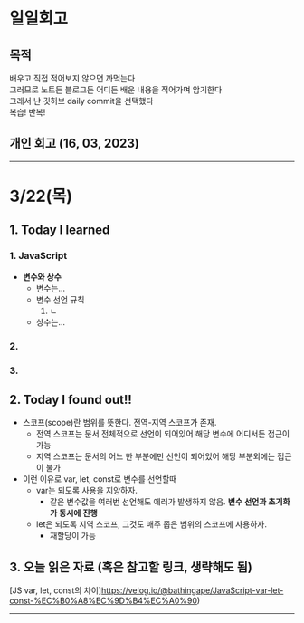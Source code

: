 # 일일회고

## 목적
배우고 직접 적어보지 않으면 까먹는다   
그러므로 노트든 블로그든 어디든 배운 내용을 적어가며 암기한다   
그래서 난 깃허브 daily commit을 선택했다   
복습! 반복!

## 개인 회고 (16, 03, 2023)

- - - -
# 3/22(목)

## 1. Today I learned
### 1. JavaScript
  * **변수와 상수**
    * 변수는...
    * 변수 선언 규칙
      1. ㄴ
    * 상수는...

### 2. 

### 3. 

## 2. Today I found out!!<br>
 * 스코프(scope)란 범위를 뜻한다. 전역-지역 스코프가 존재.
   *  전역 스코프는 문서 전체적으로 선언이 되어있어 해당 변수에 어디서든 접근이 가능
   *  지역 스코프는 문서의 어느 한 부분에만 선언이 되어있어 해당 부분외에는 접근이 불가
 * 이런 이유로 var, let, const로 변수를 선언할때
   * var는 되도록 사용을 지양하자. 
     * 같은 변수값을 여러번 선언해도 에러가 발생하지 않음. **변수 선언과 초기화가 동시에 진행**
   * let은 되도록 지역 스코프, 그것도 매주 좁은 범위의 스코프에 사용하자. 
     * 재할당이 가능


## 3. 오늘 읽은 자료 (혹은 참고할 링크, 생략해도 됨)
[JS var, let, const의 차이]https://velog.io/@bathingape/JavaScript-var-let-const-%EC%B0%A8%EC%9D%B4%EC%A0%90)

- - - -
